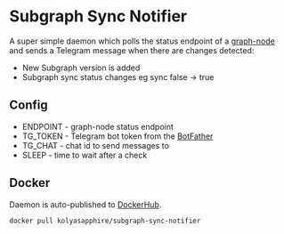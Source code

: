 # Subgraph Sync Notifier

A super simple daemon which polls the status endpoint of a [graph-node](https://github.com/graphprotocol/graph-node) and sends a Telegram message when there are changes detected:

- New Subgraph version is added
- Subgraph sync status changes eg sync false -> true

## Config

- ENDPOINT - graph-node status endpoint
- TG_TOKEN - Telegram bot token from the [BotFather](https://t.me/BotFather)
- TG_CHAT - chat id to send messages to
- SLEEP - time to wait after a check

## Docker

Daemon is auto-published to [DockerHub](https://hub.docker.com/r/kolyasapphire/subgraph-sync-notifier).

```bash
docker pull kolyasapphire/subgraph-sync-notifier
```
